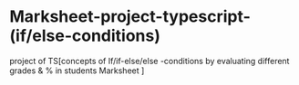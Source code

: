 # Marksheet-project-typescript-(if/else-conditions)
project of TS[concepts of If/if-else/else -conditions by evaluating different  grades &amp; % in students Marksheet ]
